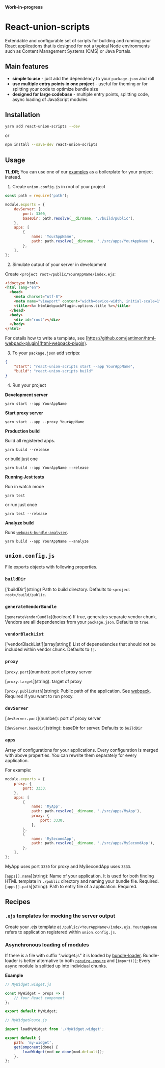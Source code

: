 **Work-in-progress**

# React-union-scripts

Extendable and configurable set of scripts for building and running your React applications that is designed for not a typical Node environments such as Content Management Systems (CMS) or Java Portals.

## Main features

* **simple to use** - just add the dependency to your `package.json` and roll
* **use multiple entry points in one project** - useful for theming or for splitting your code to optimize bundle size
* **designed for large codebase** - multiple entry points, splitting code, async loading of JavaScript modules

## Installation

```sh
yarn add react-union-scripts --dev
```

or

```sh
npm install --save-dev react-union-scripts
```

## Usage

**TL;DR;** You can use one of our [examples](https://github.com/lundegaard/react-union/tree/master/packages/react-union-boilerplate-basic) as a boilerplate for your project instead.

1. Create `union.config.js` in root of your project

```js
const path = require('path');

module.exports = {
	devServer: {
		port: 3300,
		baseDir: path.resolve(__dirname, './build/public'),
	},
	apps: [
		{
			name: 'YourAppName',
			path: path.resolve(__dirname, './src/apps/YourAppName'),
		},
	],
};
```

2. Simulate output of your server in development

Create `<project root>/public/YourAppName/index.ejs`:

```html
<!doctype html>
<html lang="en">
  <head>
    <meta charset="utf-8">
    <meta name="viewport" content="width=device-width, initial-scale=1">
    <title><%= htmlWebpackPlugin.options.title %></title>
  </head>
  <body>
    <div id="root"></div>
  </body>
</html>
```

For details how to write a template, see [https://github.com/jantimon/html-webpack-plugin](html-webpack-plugin).

3. To your `package.json` add scripts:

```json
{
	"start": "react-union-scripts start --app YourAppName",
	"build": "react-union-scripts build"
}
```

4. Run your project

**Development server**

```
yarn start --app YourAppName
```

**Start proxy server**

```
yarn start --app --proxy YourAppName
```

**Production build**

Build all registered apps.

```
yarn build --release
```

or build just one

```
yarn build --app YourAppName --release
```

**Running Jest tests**

Run in watch mode

```
yarn test
```

or run just once

```
yarn test --release
```

**Analyze build**

Runs [`webpack-bundle-analyzer`](https://github.com/th0r/webpack-bundle-analyzer).

```
yarn build --app YourAppName --analyze
```

## `union.config.js`

File exports objects with following properties.

### `buildDir`

['buildDir']\(string) Path to build directory. Defaults to `<project root>/build/public`.

### `generateVendorBundle`

[`generateVendorBundle`]\(boolean) If true, generates separate vendor chunk. Vendors are all dependencies from your `package.json`. Defaults to `true`.

### `vendorBlackList`

['vendorBlackList']\(array[string]) List of depenedencies that should not be included within vendor chunk. Defaults to `[]`.

### `proxy`

[`proxy.port`]\(number): port of proxy server

[`proxy.target`]\(string): target of proxy

[`proxy.publicPath`]\(string): Public path of the application. See [webpack](https://github.com/webpack/docs/wiki/configuration#outputpublicpath). Required if you want to run proxy.

### `devServer`

[`devServer.port`]\(number): port of proxy server

[`devServer.baseDir`]\(string): baseDir for server. Defaults to `buildDir`

### `apps`

Array of configurations for your applications. Every configuration is merged with above properties. You can rewrite them separately for every application.

For example:

```js
module.exports = {
	proxy: {
		port: 3333,
	},
	apps: [
		{
			name: 'MyApp',
			path: path.resolve(__dirname, './src/apps/MyApp'),
			proxy: {
				port: 3330,
			},
		},
		{
			name: 'MySecondApp',
			path: path.resolve(__dirname, './src/apps/MySecondApp'),
		},
	],
};
```

MyApp uses port `3330` for proxy and MySecondApp uses `3333`.

[`apps[].name`]\(string): Name of your application. It is used for both finding HTML template in `./public` directory and naming your bundle file. Required.
[`apps[].path`]\(string): Path to entry file of a application. Required.

## Recipes

### `.ejs` templates for mocking the server output

Create your .ejs template at `/public/<YourAppName>/index.ejs`.
`YourAppName` refers to application registered within `union.config.js`.

### Asynchronous loading of modules

If there is a file with suffix ".widget.js" it is loaded by [bundle-loader](https://github.com/webpack-contrib/bundle-loader). Bundle-loader is better alternative to both [`require.ensure`](https://webpack.github.io/docs/code-splitting.html) and [`import()`];
Every async module is splitted up into individual chunks.

**Example**

```js
// MyWidget.widget.js

const MyWidget = props => {
	// Your React component
};

export default MyWidget;
```

```js
// MyWidgetRoute.js

import loadMyWidget from './MyWidget.widget';

export default {
	path: 'my-widget',
	getComponent(done) {
		loadWidget(mod => done(mod.default));
	},
};
```
